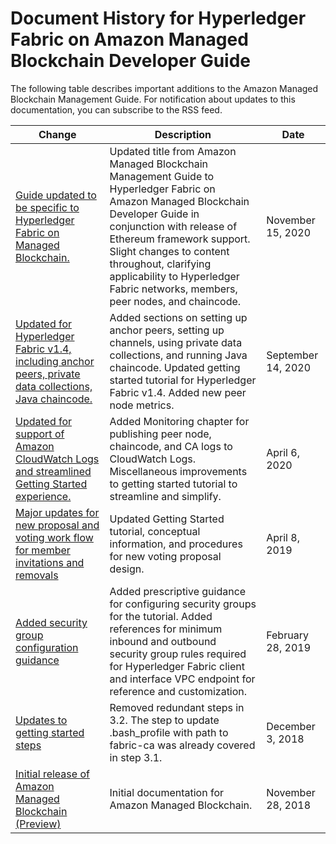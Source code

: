 # Document History for Hyperledger Fabric on Amazon Managed Blockchain Developer Guide<a name="managed-blockchain-management-guide-doc-history"></a>

The following table describes important additions to the Amazon Managed Blockchain Management Guide\. For notification about updates to this documentation, you can subscribe to the RSS feed\.

| Change | Description | Date | 
| --- |--- |--- |
| [Guide updated to be specific to Hyperledger Fabric on Managed Blockchain\.](https://docs.aws.amazon.com/managed-blockchain/latest/hyperledger-fabric-dev/) | Updated title from Amazon Managed Blockchain Management Guide to Hyperledger Fabric on Amazon Managed Blockchain Developer Guide in conjunction with release of Ethereum framework support\. Slight changes to content throughout, clarifying applicability to Hyperledger Fabric networks, members, peer nodes, and chaincode\. | November 15, 2020 | 
| [Updated for Hyperledger Fabric v1\.4, including anchor peers, private data collections, Java chaincode\.](https://docs.aws.amazon.com/managed-blockchain/latest/managementguide/framework-client.html) | Added sections on setting up anchor peers, setting up channels, using private data collections, and running Java chaincode\. Updated getting started tutorial for Hyperledger Fabric v1\.4\. Added new peer node metrics\. | September 14, 2020 | 
| [Updated for support of Amazon CloudWatch Logs and streamlined Getting Started experience\.](https://docs.aws.amazon.com/managed-blockchain/latest/managementguide/monitoring-cloudwatch-logs.html) | Added Monitoring chapter for publishing peer node, chaincode, and CA logs to CloudWatch Logs\. Miscellaneous improvements to getting started tutorial to streamline and simplify\. | April 6, 2020 | 
| [Major updates for new proposal and voting work flow for member invitations and removals](https://docs.aws.amazon.com/managed-blockchain/latest/managementguide/) | Updated Getting Started tutorial, conceptual information, and procedures for new voting proposal design\. | April 8, 2019 | 
| [Added security group configuration guidance](https://docs.aws.amazon.com/managed-blockchain/latest/managementguide/get-started-prerequisites.html#get-started-prerequisites-sgs) | Added prescriptive guidance for configuring security groups for the tutorial\. Added references for minimum inbound and outbound security group rules required for Hyperledger Fabric client and interface VPC endpoint for reference and customization\. | February 28, 2019 | 
| [Updates to getting started steps](https://docs.aws.amazon.com/managed-blockchain/latest/managementguide/get-started-create-client.html#get-started-client-setup-CA-client) | Removed redundant steps in 3\.2\. The step to update \.bash\_profile with path to fabric\-ca was already covered in step 3\.1\. | December 3, 2018 | 
| [Initial release of Amazon Managed Blockchain \(Preview\)](https://docs.aws.amazon.com/managed-blockchain/latest/managementguide/) | Initial documentation for Amazon Managed Blockchain\. | November 28, 2018 | 